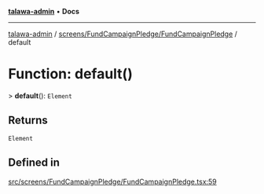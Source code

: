 [**talawa-admin**](../../../../README.md) • **Docs**

***

[talawa-admin](../../../../modules.md) / [screens/FundCampaignPledge/FundCampaignPledge](../README.md) / default

# Function: default()

\> **default**(): `Element`

## Returns

`Element`

## Defined in

[src/screens/FundCampaignPledge/FundCampaignPledge.tsx:59](https://github.com/PalisadoesFoundation/talawa-admin/blob/7a991b3aa824070bd53d6367f1ce7f072321af88/src/screens/FundCampaignPledge/FundCampaignPledge.tsx#L59)
